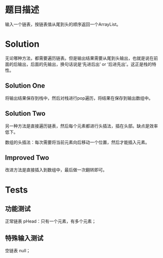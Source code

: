 # 题目描述

输入一个链表，按链表值从尾到头的顺序返回一个ArrayList。

# Solution

无论哪种方法，都需要遍历链表。但是输出结果需要从尾到头输出，也就是说在前面的后输出，后面的先输出，换句话说是‘先进后出’ or ‘后进先出’。这正是栈的特性。

## Solution One

将输出结果保存到栈中，然后对栈进行pop遍历，将结果在保存到输出数组中。

## Solution Two

另一种方法是直接遍历链表，然后每个元素都进行头插法，插在头部。缺点是效率低下。

数组的头插法：每次需要将当前元素向后移动一个位置，然后才能插入元素。

## Improved Two

改进方法是直接插入到数组中，最后做一次翻转即可。

# Tests

## 功能测试

正常链表 pHead：只有一个元素，有多个元素；

## 特殊输入测试

空链表 null；
